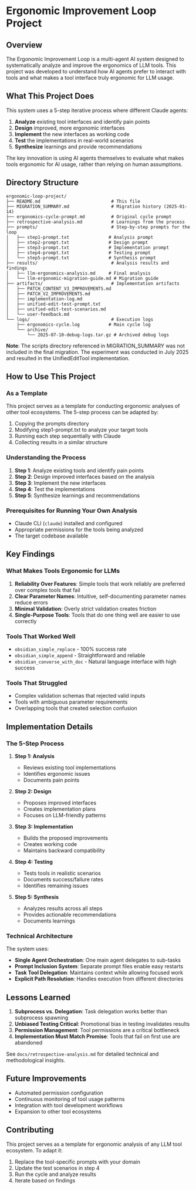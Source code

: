 # Ergonomic Improvement Loop Project

## Overview

The Ergonomic Improvement Loop is a multi-agent AI system designed to systematically analyze and improve the ergonomics of LLM tools. This project was developed to understand how AI agents prefer to interact with tools and what makes a tool interface truly ergonomic for LLM usage.

## What This Project Does

This system uses a 5-step iterative process where different Claude agents:
1. **Analyze** existing tool interfaces and identify pain points
2. **Design** improved, more ergonomic interfaces
3. **Implement** the new interfaces as working code
4. **Test** the implementations in real-world scenarios
5. **Synthesize** learnings and provide recommendations

The key innovation is using AI agents themselves to evaluate what makes tools ergonomic for AI usage, rather than relying on human assumptions.

## Directory Structure

```
ergonomic-loop-project/
├── README.md                           # This file
├── MIGRATION_SUMMARY.md                # Migration history (2025-01-14)
├── ergonomics-cycle-prompt.md          # Original cycle prompt
├── retrospective-analysis.md           # Learnings from the process
├── prompts/                            # Step-by-step prompts for the loop
│   ├── step1-prompt.txt               # Analysis prompt
│   ├── step2-prompt.txt               # Design prompt
│   ├── step3-prompt.txt               # Implementation prompt
│   ├── step4-prompt.txt               # Testing prompt
│   └── step5-prompt.txt               # Synthesis prompt
├── results/                            # Analysis results and findings
│   ├── llm-ergonomics-analysis.md     # Final analysis
│   └── llm-ergonomic-migration-guide.md # Migration guide
├── artifacts/                          # Implementation artifacts
│   ├── PATCH_CONTENT_V3_IMPROVEMENTS.md
│   ├── PATCH_V2_IMPROVEMENTS.md
│   ├── implementation-log.md
│   ├── unified-edit-test-prompt.txt
│   ├── unified-edit-test-scenarios.md
│   └── user-feedback.md
└── logs/                               # Execution logs
    ├── ergonomics-cycle.log           # Main cycle log
    └── archive/
        └── 2025-07-10-debug-logs.tar.gz # Archived debug logs
```

**Note**: The scripts directory referenced in MIGRATION_SUMMARY was not included in the final migration. The experiment was conducted in July 2025 and resulted in the UnifiedEditTool implementation.

## How to Use This Project

### As a Template

This project serves as a template for conducting ergonomic analyses of other tool ecosystems. The 5-step process can be adapted by:

1. Copying the prompts directory
2. Modifying step1-prompt.txt to analyze your target tools
3. Running each step sequentially with Claude
4. Collecting results in a similar structure

### Understanding the Process

1. **Step 1**: Analyze existing tools and identify pain points
2. **Step 2**: Design improved interfaces based on the analysis
3. **Step 3**: Implement the new interfaces
4. **Step 4**: Test the implementations
5. **Step 5**: Synthesize learnings and recommendations

### Prerequisites for Running Your Own Analysis

- Claude CLI (`claude`) installed and configured
- Appropriate permissions for the tools being analyzed
- The target codebase available

## Key Findings

### What Makes Tools Ergonomic for LLMs

1. **Reliability Over Features**: Simple tools that work reliably are preferred over complex tools that fail
2. **Clear Parameter Names**: Intuitive, self-documenting parameter names reduce errors
3. **Minimal Validation**: Overly strict validation creates friction
4. **Single-Purpose Tools**: Tools that do one thing well are easier to use correctly

### Tools That Worked Well

- `obsidian_simple_replace` - 100% success rate
- `obsidian_simple_append` - Straightforward and reliable
- `obsidian_converse_with_doc` - Natural language interface with high success

### Tools That Struggled

- Complex validation schemas that rejected valid inputs
- Tools with ambiguous parameter requirements
- Overlapping tools that created selection confusion

## Implementation Details

### The 5-Step Process

1. **Step 1: Analysis**
   - Reviews existing tool implementations
   - Identifies ergonomic issues
   - Documents pain points

2. **Step 2: Design**
   - Proposes improved interfaces
   - Creates implementation plans
   - Focuses on LLM-friendly patterns

3. **Step 3: Implementation**
   - Builds the proposed improvements
   - Creates working code
   - Maintains backward compatibility

4. **Step 4: Testing**
   - Tests tools in realistic scenarios
   - Documents success/failure rates
   - Identifies remaining issues

5. **Step 5: Synthesis**
   - Analyzes results across all steps
   - Provides actionable recommendations
   - Documents learnings

### Technical Architecture

The system uses:
- **Single Agent Orchestration**: One main agent delegates to sub-tasks
- **Prompt Inclusion System**: Separate prompt files enable easy restarts
- **Task Tool Delegation**: Maintains context while allowing focused work
- **Explicit Path Resolution**: Handles execution from different directories

## Lessons Learned

1. **Subprocess vs. Delegation**: Task delegation works better than subprocess spawning
2. **Unbiased Testing Critical**: Promotional bias in testing invalidates results
3. **Permission Management**: Tool permissions are a critical bottleneck
4. **Implementation Must Match Promise**: Tools that fail on first use are abandoned

See `docs/retrospective-analysis.md` for detailed technical and methodological insights.

## Future Improvements

- Automated permission configuration
- Continuous monitoring of tool usage patterns
- Integration with tool development workflows
- Expansion to other tool ecosystems

## Contributing

This project serves as a template for ergonomic analysis of any LLM tool ecosystem. To adapt it:

1. Replace the tool-specific prompts with your domain
2. Update the test scenarios in step 4
3. Run the cycle and analyze results
4. Iterate based on findings